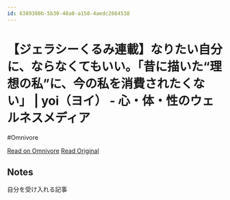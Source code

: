 ```yaml
---
id: 6389380b-5b30-48a0-a158-4aedc2664538
---
```


# 【ジェラシーくるみ連載】なりたい自分に、ならなくてもいい。「昔に描いた“理想の私”に、今の私を消費されたくない」 | yoi（ヨイ） - 心・体・性のウェルネスメディア
#Omnivore

[Read on Omnivore](https://omnivore.app/me/yoi-19097bc2aac)
[Read Original](https://yoi.shueisha.co.jp/body/culture/7485/1/?fbclid=PAZXh0bgNhZW0CMTEAAaZ-KPROMqzadM-3UeoQL0zQNYUlCymhlFtBWd2_SO_sH4bHcbD6043IWKU_aem_0WNNDu-oaXehlA0oIiryNA)

## Notes

自分を受け入れる記事

